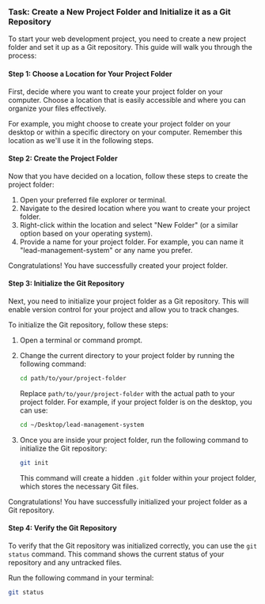

### Task: Create a New Project Folder and Initialize it as a Git Repository

To start your web development project, you need to create a new project folder and set it up as a Git repository. This guide will walk you through the process:

#### Step 1: Choose a Location for Your Project Folder

First, decide where you want to create your project folder on your computer. Choose a location that is easily accessible and where you can organize your files effectively.

For example, you might choose to create your project folder on your desktop or within a specific directory on your computer. Remember this location as we'll use it in the following steps.

#### Step 2: Create the Project Folder

Now that you have decided on a location, follow these steps to create the project folder:

1. Open your preferred file explorer or terminal.
2. Navigate to the desired location where you want to create your project folder.
3. Right-click within the location and select "New Folder" (or a similar option based on your operating system).
4. Provide a name for your project folder. For example, you can name it "lead-management-system" or any name you prefer.

Congratulations! You have successfully created your project folder.

#### Step 3: Initialize the Git Repository

Next, you need to initialize your project folder as a Git repository. This will enable version control for your project and allow you to track changes.

To initialize the Git repository, follow these steps:

1. Open a terminal or command prompt.
2. Change the current directory to your project folder by running the following command:

   ```bash
   cd path/to/your/project-folder
   ```

   Replace `path/to/your/project-folder` with the actual path to your project folder. For example, if your project folder is on the desktop, you can use:

   ```bash
   cd ~/Desktop/lead-management-system
   ```

3. Once you are inside your project folder, run the following command to initialize the Git repository:

   ```bash
   git init
   ```

   This command will create a hidden `.git` folder within your project folder, which stores the necessary Git files.

Congratulations! You have successfully initialized your project folder as a Git repository.

#### Step 4: Verify the Git Repository

To verify that the Git repository was initialized correctly, you can use the `git status` command. This command shows the current status of your repository and any untracked files.

Run the following command in your terminal:

```bash
git status
```
